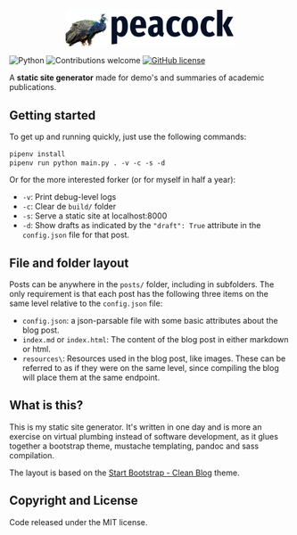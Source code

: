 <p align="center"> 
    <img src="peacock_icon.png" alt="Pheasant logo" width="60%">
 </p>

![Python](https://img.shields.io/badge/python-v3.6+-blue.svg)
![Contributions welcome](https://img.shields.io/badge/contributions-welcome-orange.svg)
[![GitHub license](https://img.shields.io/badge/license-MIT-blue.svg)](https://raw.githubusercontent.com/BlackrockDigital/startbootstrap-clean-blog/master/LICENSE)

A **static site generator** made for demo's and summaries of academic publications.

## Getting started

To get up and running quickly, just use the following commands:

```console
pipenv install
pipenv run python main.py . -v -c -s -d
```

Or for the more interested forker (or for myself in half a year):

- `-v`: Print debug-level logs
- `-c`: Clear de `build/` folder
- `-s`: Serve a static site at localhost:8000
- `-d`: Show drafts as indicated by the `"draft": True` attribute in the `config.json` file for that post.

## File and folder layout

Posts can be anywhere in the `posts/` folder, including in subfolders. The only requirement is that each post has the following three items on the same level relative to the `config.json` file:

- `config.json`: a json-parsable file with some basic attributes about the blog post.
- `index.md` or `index.html`: The content of the blog post in either markdown or html.
- `resources\`: Resources used in the blog post, like images. These can be referred to as if they were on the same level, since compiling the blog will place them at the same endpoint.

## What is this?

This is my static site generator. It's written in one day and is more an exercise on virtual plumbing instead of software development, as it glues together a bootstrap theme, mustache templating, pandoc and sass compilation.

The layout is based on the [Start Bootstrap - Clean Blog](https://startbootstrap.com/template-overviews/clean-blog/) theme.

## Copyright and License

Code released under the MIT license.

